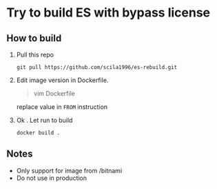 # Try to build ES with bypass license

## How to build

1. Pull this repo

   ```git pull https://github.com/scila1996/es-rebuild.git```
   
2. Edit image version in Dockerfile.

   > vim Dockerfile
   
   replace value in `FROM` instruction
   
3. Ok . Let run to build

   ```docker build .```
   
## Notes

* Only support for image from /bitnami
* Do not use in production
